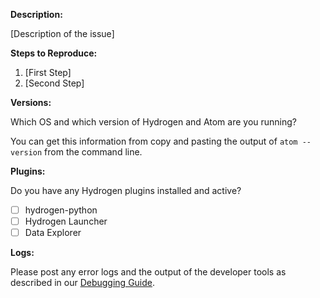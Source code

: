 <!-- If this is a bug report fill out this template (otherwise you can exclude it)

Questions? Feel free to ping us on https://slack.nteract.io -->

**Description:**

[Description of the issue]

**Steps to Reproduce:**

1. [First Step]
2. [Second Step]

**Versions:**

Which OS and which version of Hydrogen and Atom are you running?

You can get this information from copy and pasting the output of `atom --version`  from the command line.

**Plugins:**

Do you have any Hydrogen plugins installed and active?
- [ ] hydrogen-python
- [ ] Hydrogen Launcher
- [ ] Data Explorer

**Logs:**

Please post any error logs and the output of the developer tools as described in our [Debugging Guide](https://nteract.gitbooks.io/hydrogen/docs/Troubleshooting.html).
